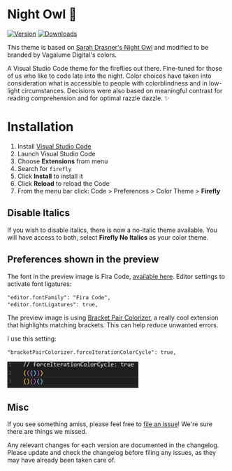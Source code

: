 # Night Owl 🌌

[![Version](https://vsmarketplacebadge.apphb.com/version/vagalumedev.firefly.svg)](https://bit.ly/vd-firefly)
[![Downloads](https://img.shields.io/vscode-marketplace/r/vagalumedev.firefly.svg)](https://bit.ly/vd-firefly)

This theme is based on [Sarah Drasner's Night Owl](https://aka.ms/nightowl) and modified to be branded by Vagalume Digital's colors.

A Visual Studio Code theme for the fireflies out there. Fine-tuned for those of us who like to code late into the night. Color choices have taken into consideration what is accessible to people with colorblindness and in low-light circumstances. Decisions were also based on meaningful contrast for reading comprehension and for optimal razzle dazzle. ✨

# Installation

1.  Install [Visual Studio Code](https://code.visualstudio.com/)
2.  Launch Visual Studio Code
3.  Choose **Extensions** from menu
4.  Search for `firefly`
5.  Click **Install** to install it
6.  Click **Reload** to reload the Code
7.  From the menu bar click: Code > Preferences > Color Theme > **Firefly**

## Disable Italics

If you wish to disable italics, there is now a no-italic theme available. You will have access to both, select **Firefly No Italics** as your color theme.

## Preferences shown in the preview

The font in the preview image is Fira Code, [available here](https://fonts.google.com/specimen/Fira+Code). Editor settings to activate font ligatures:

```
"editor.fontFamily": "Fira Code",
"editor.fontLigatures": true,
```

The preview image is using [Bracket Pair Colorizer](https://marketplace.visualstudio.com/items?itemName=CoenraadS.bracket-pair-colorizer), a really cool extension that highlights matching brackets. This can help reduce unwanted errors.

I use this setting:

```
"bracketPairColorizer.forceIterationColorCycle": true,
```

![Bracket](https://github.com/vagalumedev/firefly-vscode-theme/raw/master/bracket.png)

## Misc

If you see something amiss, please feel free to [file an issue](https://github.com/vagalumedev/firefly-vscode-theme/issues)! We're sure there are things we missed.

Any relevant changes for each version are documented in the changelog. Please update and check the changelog before filing any issues, as they may have already been taken care of.

